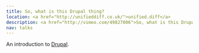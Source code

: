 ```yaml
---
title: So, what is this Drupal thing?
location: <a href="http://unifieddiff.co.uk/">unified.diff</a>
description: <a href="http://vimeo.com/49827006">So, what is this Drupal thing?</a> - an introduction to Drupal.
nav: talks
---
```

An introduction to [Drupal](https://www.drupal.org).